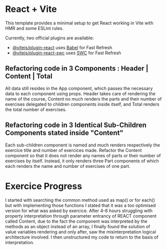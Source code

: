 # React + Vite

This template provides a minimal setup to get React working in Vite with HMR and some ESLint rules.

Currently, two official plugins are available:

- [@vitejs/plugin-react](https://github.com/vitejs/vite-plugin-react/blob/main/packages/plugin-react/README.md) uses [Babel](https://babeljs.io/) for Fast Refresh
- [@vitejs/plugin-react-swc](https://github.com/vitejs/vite-plugin-react-swc) uses [SWC](https://swc.rs/) for Fast Refresh

## Refactoring code in 3 Components : Header | Content | Total
All data still resides in the App component, which passes the necessary data to each component using props. Header takes care of rendering the name of the course, Content no much renders the parts and their number of exercises delegated to <Part /> children components inside itself, and Total renders the total number of exercises.

## Refactoring code in 3 Identical Sub-Children Components stated inside "Content"
Each sub-children component is named <Part /> and much renders respectively the exercice title and number of exercices made.
Refactor the Content component so that it does not render any names of parts or their number of exercises by itself. Instead, it only renders three Part components of which each renders the name and number of exercises of one part.

# Exercice Progress 

I started with searching the common method used as map() or for each() but with implementing those functions I stated that it was a too optimised version for what was asked by exercice. After 4-6 hours struggling with property interpretation through parameter entrancy of REACT component called Content, due to the fact the component was interpreted by the methods as an object instead of an array, I finally found the solution of value variables rendering and only after, saw the misinterpretation logical architecture involved. I then unstructured my code to return to the basis of interpretation. 

